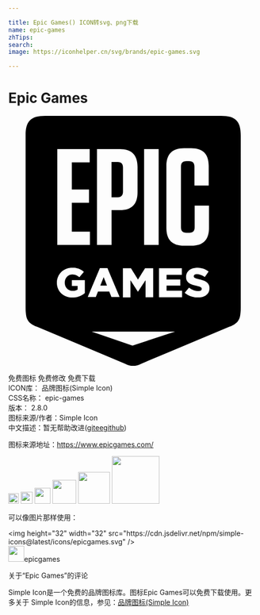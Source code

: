```yaml
---

title: Epic Games() ICON转svg、png下载
name: epic-games
zhTips: 
search: 
image: https://iconhelper.cn/svg/brands/epic-games.svg

---
```


# Epic Games  <small style="font-size: 60%;font-weight: 100"></small>

<div id="svg" class="svg-wrap">
<svg role="img" xmlns="http://www.w3.org/2000/svg" viewBox="0 0 24 24"><title>Epic Games icon</title><path d="M3.538 0C2.166 0 1.66.506 1.66 1.878v16.565c0 .155.007.299.019.431.034.302.037.593.317.922.026.038.31.246.31.246.151.076.257.128.43.2l8.334 3.492c.431.197.613.276.926.265H12c.317.011.499-.068.93-.265l8.333-3.492c.174-.072.276-.124.431-.2 0 0 .284-.212.31-.246.28-.329.283-.62.317-.922.012-.132.02-.276.02-.43V1.877C22.34.506 21.833 0 20.461 0zm13.356 3.11h.68c1.134 0 1.686.552 1.686 1.697v1.879h-1.372V4.883c0-.367-.17-.537-.525-.537h-.234c-.367 0-.537.17-.537.537v5.813c0 .366.17.536.537.536h.26c.352 0 .522-.17.522-.536v-2.08h1.376v2.144c0 1.145-.564 1.708-1.701 1.708h-.692c-1.141 0-1.7-.567-1.7-1.708V4.819c0-1.142.559-1.709 1.7-1.709zm-12.188.076H7.82v1.277H6.104v2.604h1.652v1.274H6.104v2.774h1.739v1.274H4.706zm3.817 0h2.196c1.137 0 1.7.567 1.7 1.712v2.445c0 1.145-.563 1.709-1.7 1.709h-.794v3.337H8.523zm4.528 0h1.398v9.203h-1.398zm-3.13 1.24v3.39h.579c.351 0 .521-.17.521-.54v-2.31c0-.37-.17-.54-.521-.54zM6.066 14.58h.208l.046.007h.075l.038.012h.038l.038.011.037.008.034.007.034.008.034.007.038.012.03.007.03.012.038.011.03.015.039.015.034.015.03.02.038.014.026.02.038.018.03.02.034.018.03.023.03.019.03.022.031.023.03.026.03.023-.022.03-.027.027-.022.03-.027.03-.022.027-.023.026-.027.03-.022.03-.023.027-.026.03-.023.03-.027.03-.022.027-.023.03-.026.03-.023.031-.026.026-.023.03-.03-.022-.03-.026-.03-.02-.035-.022-.026-.019-.034-.019-.03-.019-.035-.019-.03-.015-.03-.015-.03-.011-.034-.012-.038-.01-.03-.008-.038-.008-.038-.008-.038-.003h-.041l-.046-.008h-.075l-.038.004h-.038l-.038.011-.034.008-.034.011-.037.011-.03.015-.038.016-.027.018-.03.02-.03.018-.027.023-.026.023-.027.022-.022.027-.03.026-.02.03-.018.027-.023.03-.015.034-.02.03-.018.034-.011.034-.016.034-.01.038-.005.038-.011.034-.008.042v.037l-.007.038v.09l.004.039.003.034.004.037.008.038.011.03.004.038.011.03.012.03.015.039.019.037.015.03.019.03.022.031.023.03.019.027.03.026.023.027.026.022.03.023.03.023.031.019.03.018.034.016.038.015.03.015.038.011.038.012.038.007.037.008.038.004.046.003h.124l.046-.007h.037l.038-.012.038-.007.038-.012.034-.007.034-.015.03-.015.038-.016.023-.015.03-.019v-.347h-.552v-.56h1.247v1.248l-.026.022-.03.023-.027.019-.03.023-.03.018-.03.023-.03.019-.031.019-.038.019-.034.019-.03.019-.038.015-.03.019-.038.015-.038.015-.038.015-.034.015-.034.011-.034.012-.037.011-.034.011-.038.012-.034.007-.038.008-.038.008-.038.007-.037.004-.038.004-.038.004-.045.003-.038.004-.042.004h-.196l-.042-.008h-.038l-.037-.007h-.038l-.038-.012-.038-.007-.038-.008-.037-.007-.03-.012-.038-.007-.038-.012-.034-.015-.034-.011-.038-.015-.034-.015-.038-.015-.03-.016-.038-.018-.026-.02-.038-.018-.027-.02-.03-.018-.03-.023-.03-.023-.034-.022-.023-.023-.03-.023-.027-.026-.026-.023-.027-.026-.022-.027-.027-.026-.022-.03-.023-.027-.019-.03-.023-.03-.019-.03-.018-.03-.02-.035-.018-.03-.015-.034-.015-.034-.016-.034-.015-.034-.011-.03-.015-.034-.008-.034-.011-.034-.008-.038-.011-.034-.008-.038-.003-.034-.008-.038-.004-.034-.003-.038-.004-.037-.004-.038v-.208l.008-.038v-.041l.01-.038v-.038l.012-.038.012-.037.007-.038.011-.034.012-.038.011-.034.015-.038.015-.034.016-.034.015-.034.015-.034.019-.034.019-.03.018-.03.02-.03.018-.03.023-.031.023-.03.022-.03.027-.027.022-.026.023-.027.03-.026.023-.027.03-.023.027-.026.03-.023.03-.022.03-.02.03-.022.03-.019.031-.019.034-.019.038-.019.03-.018.038-.016.034-.015.038-.019.03-.01.038-.012.034-.015.034-.008.034-.011.038-.008.034-.011.037-.008h.038l.038-.011h.038l.038-.008h.037zm11.989.007h.207l.046.008h.075l.038.011h.045l.038.012.034.007.038.008.038.007.034.008.038.011.037.012.03.007.038.015.038.012.03.015.038.015.038.015.034.02.027.014.037.02.034.018.03.019.035.023.03.018.03.023.03.023.03.022-.022.03-.019.031-.023.03-.022.03-.023.034-.019.03-.023.03-.022.031-.02.03-.022.03-.023.03-.022.031-.02.034-.022.03-.026.03-.02.03-.022.031-.03-.023-.034-.019-.03-.018-.03-.023-.035-.015-.03-.02-.038-.014-.026-.015-.038-.016-.03-.015-.03-.011-.034-.015-.038-.011-.038-.012-.038-.011-.041-.008-.038-.007-.038-.008-.038-.004-.037-.004-.034-.003h-.084l-.041.007-.038.008-.038.007-.03.016-.026.015-.034.03-.023.034-.015.034v.094l.019.042.015.023.026.026.038.02.03.018.038.015.038.015.049.015.03.008.03.011.038.008.03.011.038.008.042.011.041.011.042.012.042.007.037.012.042.011.038.008.037.011.038.011.038.012.038.011.034.011.038.012.037.015.038.019.038.015.038.019.038.019.03.019.03.018.034.023.027.02.034.026.026.026.03.03.027.027.019.03.026.038.019.026.015.038.019.026.011.038.012.03.007.038.008.038.007.038.004.038.004.037v.095l-.004.041-.004.038-.003.042-.008.038-.011.037-.008.038-.011.038-.015.034-.015.03-.016.034-.018.03-.023.03-.02.03-.018.031-.026.027-.023.026-.027.023-.03.026-.026.023-.03.023-.03.018-.031.023-.038.019-.03.015-.038.02-.038.014-.037.015-.038.012-.038.011-.03.011-.038.008-.038.008-.03.007-.038.008h-.038l-.037.007h-.038l-.038.008h-.28l-.037-.004-.038-.004-.042-.003-.038-.008-.037-.004-.038-.007-.038-.008-.042-.011-.037-.008-.038-.011-.038-.008-.038-.011-.037-.012-.038-.015-.034-.011-.038-.011-.038-.016-.03-.015-.038-.015-.03-.019-.038-.015-.034-.019-.026-.019-.038-.019-.027-.018-.034-.02-.03-.022-.03-.023-.03-.022-.03-.023-.027-.023-.03-.026.022-.03.027-.027.023-.03.026-.03.023-.027.022-.03.027-.03.023-.027.026-.03.023-.026.026-.03.023-.03.022-.027.027-.03.023-.03.026-.027.027-.03.026.022.038.023.026.023.038.022.03.02.034.022.03.019.035.015.03.019.034.015.038.015.03.015.038.011.03.016.038.01.037.012.038.012.038.007.038.008.038.007h.041l.038.012h.208l.038-.008.037-.008.03-.007.03-.011.027-.016.034-.022.02-.027.018-.03.011-.038v-.087l-.015-.037-.022-.03-.023-.023-.034-.023-.027-.015-.037-.015-.038-.015-.045-.02-.027-.007-.03-.008-.038-.01-.03-.008-.038-.012-.038-.007-.041-.012-.038-.007-.042-.012-.037-.007-.038-.012-.038-.007-.038-.012-.038-.01-.037-.008-.034-.012-.034-.011-.034-.012-.038-.015-.042-.015-.038-.015-.037-.015-.038-.019-.038-.019-.026-.019-.038-.019-.027-.022-.034-.02-.022-.022-.027-.026-.03-.027-.023-.026-.022-.027-.02-.026-.018-.03-.02-.034-.014-.027-.012-.03-.011-.034-.011-.03-.008-.038-.007-.034v-.038l-.008-.038v-.162l.004-.038.004-.038.007-.03.008-.038.011-.03.008-.038.015-.03.015-.038.015-.03.019-.038.019-.03.026-.03.02-.03.03-.03.026-.027.023-.03.034-.027.022-.019.034-.023.03-.022.03-.02.038-.018.03-.015.039-.019.03-.015.038-.012.037-.015.038-.011.027-.008.037-.007.03-.008.038-.007.038-.008.038-.004.038-.004.038-.003zm-9.237.027h.707l.015.034.015.034.015.034.011.038.015.034.015.034.016.034.015.034.011.034.019.037.015.034.015.035.008.034.015.034.019.034.015.037.015.034.011.034.015.034.02.034.01.034.016.038.011.038.015.03.02.038.014.03.015.038.012.038.011.03.019.038.015.03.015.038.011.03.016.038.019.038.015.034.011.034.011.034.015.034.02.034.014.037.016.035.01.034.016.034.015.034.015.034.015.037.012.034.015.034.019.034.015.034.015.034.008.038.015.034.019.034.015.034.011.034.015.034.015.038.02.038.01.03.016.038.011.03.015.038.019.038.015.03.011.038.016.03.011.038.019.03.015.038.011.038.015.03.016.038.018.03.016.038.01.037.012.03.015.038.02.03h-.783l-.02-.033-.01-.034-.016-.034-.015-.038-.011-.034-.015-.034-.015-.034-.012-.034-.015-.034-.015-.034-.011-.034-.015-.038-.015-.034-.012-.034-.015-.034H8.617l-.015.038-.011.03-.015.038-.019.037-.008.03-.015.039-.015.03-.011.038-.015.03-.015.038-.012.03-.015.038-.015.037-.015.03-.011.038h-.775l.015-.037.015-.034.015-.034.012-.038.01-.034.02-.034.015-.034.015-.034.011-.034.015-.038.02-.034.014-.034.012-.034.011-.034.015-.034.02-.038.014-.034.015-.034.012-.034.015-.034.015-.034.015-.038.015-.038.012-.03.015-.038.019-.03.015-.038.011-.037.011-.03.015-.038.02-.03.014-.038.016-.03.01-.038.016-.038.019-.03.011-.038.015-.03.012-.038.015-.038.019-.03.015-.038.011-.03.015-.038.012-.03.019-.038.015-.038.015-.034.011-.034.015-.034.02-.034.014-.034.008-.038.015-.034.015-.034.019-.034.015-.034.011-.034.016-.038.015-.037.015-.03.015-.038.011-.03.015-.038.015-.038.02-.03.014-.038.012-.03.011-.038.015-.03.02-.038.014-.038.012-.03.015-.038.015-.03.019-.038.011-.038.011-.03.016-.038zm2.192.019h.775l.022.03.02.034.022.03.019.034.019.03.019.034.018.03.023.035.019.03.019.03.019.034.019.03.026.034.015.03.02.035.022.03.023.03.015.034.022.03.02.034.014.03.027.035.019.03.019.034.019.03.018.03.023.034.019.03.019.035.019.03.019.034.022.03.02.034.018.03.023-.03.015-.038.023-.026.022-.038.02-.026.014-.038.027-.027.019-.037.015-.027.023-.03.022-.038.02-.026.018-.038.019-.027.023-.037.018-.027.02-.038.018-.026.02-.03.022-.038.019-.027.019-.037.022-.027.02-.038.018-.026.023-.03.019-.038.022-.027.02-.037.018-.027.02-.038.022-.026.019-.038.019-.026h.782v2.789h-.734v-1.64l-.018.026-.023.038-.019.026-.023.03-.019.038-.022.027-.02.03-.022.038-.019.026-.019.03-.026.03-.019.039-.023.026-.019.03-.018.038-.023.026-.019.03-.023.038-.019.027-.022.03-.02.038-.018.026-.023.03-.019.038-.022.027-.023.03-.019.03-.019.038-.023.027-.022.03-.015.038-.027.026-.019.03-.022.038-.02.027h-.014l-.023-.034-.019-.03-.023-.035-.019-.03-.022-.034-.02-.03-.022-.034-.019-.03-.022-.034-.02-.03-.026-.035-.015-.03-.023-.034-.022-.03-.02-.034-.022-.03-.019-.038-.022-.03-.02-.034-.022-.03-.019-.035-.023-.03-.018-.034-.023-.03-.019-.034-.023-.03-.019-.034-.022-.03-.02-.035-.022-.03-.019-.034-.026-.03-.015-.034-.023-.03v1.644h-.725v-2.76zm3.47 0h2.199v.63h-1.47v.447h1.322v.593H15.21v.48h1.489v.631h-2.215v-2.759zm-5.318.854l-.015.038-.012.03-.015.038-.015.037-.011.034-.015.034-.016.038-.015.038-.011.03-.015.038-.015.03-.012.038-.015.038-.015.03-.011.038-.015.03-.015.038-.016.038-.01.03-.016.038-.015.038-.011.03-.016.038h.643l-.015-.038-.012-.034-.015-.038-.015-.034-.011-.034-.015-.034-.015-.038-.012-.034-.015-.034-.015-.034-.011-.034-.015-.038-.012-.034-.015-.034-.015-.034-.011-.034-.015-.037-.015-.038-.012-.03-.015-.038-.015-.038-.011-.034zm-1.15 5.223h8.013l-4.09 1.35z"/></svg>
</div>
<detail full-name='epic-games'></detail>

<div class="detail-page">
<p>
<span><span class="badge-success badge">免费图标</span> <span class="badge-success badge">免费修改</span>  <span class="badge-success badge">免费下载</span> </span>
<br/>
<span>
ICON库：
<span class="badge-secondary badge">品牌图标(Simple Icon)</span> 
</span>
<br/>
<span>
CSS名称：
<span class="badge-secondary badge">epic-games</span> 
</span>

<br/>
<span>
版本：
<span class="badge-secondary badge">2.8.0</span> 
</span>
<br/>
<span>图标来源/作者：<span class="badge-light badge">Simple Icon</span></span> 
<br/>
<span class="zh-detail">中文描述：暂无<span class="help-link"><span>帮助改进</span>(<a href="https://gitee.com/liuwave/icon-helper/edit/master/json/brands/epic-games.json" target="_blank" rel="noopener noreferrer">gitee</a><a href="https://github.com/liuwave/icon-helper/edit/master/json/brands/epic-games.json" target="_blank" rel="noopener noreferrer">github</a></span>)</span><br/>
</p>
</div><div class="description description alert alert-light"><p>图标来源地址：<a href="https://www.epicgames.com/" target="_blank" rel="noopener noreferrer">https://www.epicgames.com/</a></p></div>
<div class="alert alert-dark">
<img height="21" width="21" src="https://cdn.jsdelivr.net/npm/simple-icons@latest/icons/epicgames.svg" />
<img height="24" width="24" src="https://cdn.jsdelivr.net/npm/simple-icons@latest/icons/epicgames.svg" />
<img height="32" width="32" src="https://cdn.jsdelivr.net/npm/simple-icons@latest/icons/epicgames.svg" />
<img height="48" width="48" src="https://cdn.jsdelivr.net/npm/simple-icons@latest/icons/epicgames.svg" />
<img height="64" width="64" src="https://cdn.jsdelivr.net/npm/simple-icons@latest/icons/epicgames.svg" />
<img height="96" width="96" src="https://cdn.jsdelivr.net/npm/simple-icons@latest/icons/epicgames.svg" />

</div>
<div>
  <p>可以像图片那样使用：    
  </p>
  <div class="alert alert-primary" style="font-size: 14px">
    &lt;img height="32" width="32" src="https://cdn.jsdelivr.net/npm/simple-icons@latest/icons/epicgames.svg" /&gt;
    <copy-btn content='<img height="32" width="32" src="https://cdn.jsdelivr.net/npm/simple-icons@latest/icons/epicgames.svg" />'></copy-btn>
  </div>
  <div class="alert alert-secondary">
    <img height="32" width="32" src="https://cdn.jsdelivr.net/npm/simple-icons@latest/icons/epicgames.svg" />epicgames
    <copy-btn content="epicgames" btn-title="复制图标名称"></copy-btn>
  </div>
</div>

<Vssue title="关于“Epic Games”的评论" >关于“Epic Games”的评论</Vssue>


<div><p>Simple Icon是一个免费的品牌图标库。图标Epic Games可以免费下载使用。更多关于  Simple Icon的信息，参见：<a target="_blank" href="https://iconhelper.cn/brands.html">品牌图标(Simple Icon)</a>
</p></div>
